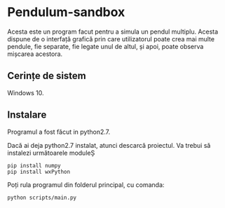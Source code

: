 # Pendulum-sandbox

Acesta este un program facut pentru a simula un pendul multiplu. Acesta dispune de o interfață grafică prin care utilizatorul poate crea mai multe pendule, fie separate, fie legate unul de altul, și apoi, poate observa mișcarea acestora.

## Cerințe de sistem

Windows 10.

## Instalare

Programul a fost făcut in python2.7. 

Dacă ai deja python2.7 instalat, atunci descarcă proiectul. Va trebui să instalezi următoarele moduleȘ
    
    pip install numpy
    pip install wxPython

Poți rula programul din folderul principal, cu comanda:
    
    python scripts/main.py
